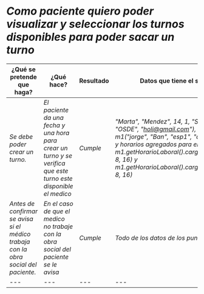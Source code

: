 # _Como paciente quiero poder visualizar y seleccionar los turnos disponibles para poder sacar un turno_

¿Qué se pretende que haga? | ¿Qué hace? | Resultado | Datos que tiene el sistema | Datos de entrada | Salida Esperada | Salida obteneida (Descripción o imagen) | Comentarios (Opcional)
--- | --- | --- | --- | --- | --- | --- | ---
_Se debe poder crear un turno._ | _El paciente da una fecha y una hora para crear un turno y se verifica que este turno este disponible el medico_ | _Cumple_ | _"Marta", "Mendez", 14, 1, "Saavedra 122", "OSDE", "holi@gmail.com"), Medico: m1("jorge", "Ban", "esp1", "dir1", 11, 1, 1) y horarios agregados para el medico m1.getHorarioLaboral().cargarHorarioDia(1, 8, 16) y m1.getHorarioLaboral().cargarHorarioDia(3, 8, 16)_ | _Ingresamos para la fecha dia 3, mes 5 y anio 2022 y para la hora 10_ | _El turno es creado correctamente y pasamos a confirmar datos_ | _Pasamos a confirmar datos_ | _Comentario breve_ 
_Antes de confirmar se avisa si el médico trabaja con la obra social del paciente._ | _En el caso de que el medico no trabaje con la obra social del paciente se le avisa_ | _Cumple_ | _Todo de los datos de los puntos anteriores_ |_No se ingresa nada_|_Se espera que muestre en este caso que "El medico no trabaja con su obra Social"_| _Se obtuvo el mensaje esperado "El medico no trabaja con su obra Social"_ | _Comentario breve_ 
--- | --- | --- | --- | --- | --- | --- | ---